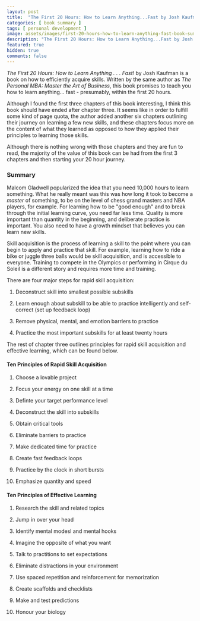 ```yaml
---
layout: post
title:  "The First 20 Hours: How to Learn Anything...Fast by Josh Kaufman Book Summary"
categories: [ book summary ]
tags: [ personal development ]
image: assets/images/first-20-hours-how-to-learn-anything-fast-book-summary.png
description: "The First 20 Hours: How to Learn Anything...Fast by Josh Kaufman Book Summary"
featured: true
hidden: true
comments: false
---
```


*The First 20 Hours: How to Learn Anything . . . Fast!* by Josh Kaufman is a book on how to efficiently acquire skills. Written by the same author as *The Personal MBA: Master the Art of Business*, this book promises to teach you how to learn anything... fast - presumably, within the first 20 hours.

Although I found the first three chapters of this book interesting, I think this book should have ended after chapter three. It seems like in order to fulfill some kind of page quota, the author added another six chapters outlining their journey on learning a few new skills, and these chapters focus more on the content of what they learned as opposed to how they applied their principles to learning those skills.

Although there is nothing wrong with those chapters and they are fun to read, the majority of the value of this book can be had from the first 3 chapters and then starting your 20 hour journey.

### Summary

Malcom Gladwell popularized the idea that you need 10,000 hours to learn something. What he really meant was this was how long it took to become a *master* of something, to be on the level of chess grand masters and NBA players, for example. For learning how to be "good enough" and to break through the initial learning curve, you need far less time. Quality is more important than quantity in the beginning, and deliberate practice is important. You also need to have a growth mindset that believes you can learn new skills.

Skill acquisition is the process of learning a skill to the point where you can begin to apply and practice that skill. For example, learning how to ride a bike or juggle three balls would be skill acquisition, and is accessible to everyone. Training to compete in the Olympics or performing in Cirque du Soleil is a different story and requires more time and training.

There are four major steps for rapid skill acquisition:

1. Deconstruct skill into smallest possible subskills

2. Learn enough about subskill to be able to practice intelligently and self-correct (set up feedback loop)

3. Remove physical, mental, and emotion barriers to practice

4. Practice the most important subskills for at least twenty hours

The rest of chapter three outlines principles for rapid skill acquisition and effective learning, which can be found below.

#### Ten Principles of Rapid Skill Acquisition

1. Choose a lovable project

2. Focus your energy on one skill at a time

3. Definte your target performance level

4. Deconstruct the skill into subskills

5. Obtain critical tools

6. Eliminate barriers to practice

7. Make dedicated time for practice

8. Create fast feedback loops

9. Practice by the clock in short bursts

10. Emphasize quantity and speed

#### Ten Principles of Effective Learning

1. Research the skill and related topics

2. Jump in over your head

3. Identify mental modesl and mental hooks

4. Imagine the opposite of what you want

5. Talk to practitions to set expectations

6. Eliminate distractions in your environment

7. Use spaced repetition and reinforcement for memorization

8. Create scaffolds and checklists

9. Make and test predictions

10. Honour your biology
